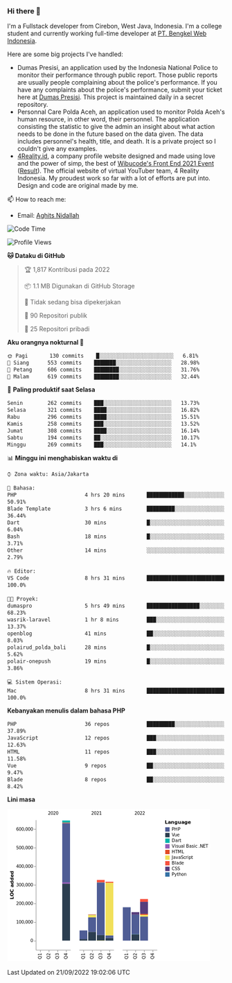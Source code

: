 ### Hi there 👋
I'm a Fullstack developer from Cirebon, West Java, Indonesia. I'm a college student and currently working full-time developer at [PT. Bengkel Web Indonesia](https://github.com/PT-Bengkel-Web-Indonesia).

Here are some big projects I've handled:
- Dumas Presisi, an application used by the Indonesia National Police to monitor their performance through public report. Those public reports are usually people complaining about the police's performance. If you have any complaints about the police's performance, submit your ticket here at [Dumas Presisi](https://dumaspresisi.polri.go.id/dumaspro). This project is maintained daily in a secret repository.
- Personnal Care Polda Aceh, an application used to monitor Polda Aceh's human resource, in other word, their personnel. The application consisting the statistic to give the admin an insight about what action needs to be done in the future based on the data given. The data includes personnel's health, title, and death. It is a private project so I couldn't give any examples.
- [4Reality.id](https://4reality.id), a company profile website designed and made using love and the power of simp, the best of [Wibucode's Front End 2021 Event](https://github.com/wibucode02/submision-event-frontend-2021) ([Result](https://github.com/wibucode02/top-5-pemenang-event-front-end-wibucode-2021)). The official website of virtual YouTuber team, 4 Reality Indonesia. My proudest work so far with a lot of efforts are put into. Design and code are original made by me.

📫 How to reach me:
- Email: [Aghits Nidallah](mailto:yourlovelydev@gmail.com)

<!--START_SECTION:waka-->
![Code Time](http://img.shields.io/badge/Code%20Time-1%2C695%20hrs%201%20min-blue)

![Profile Views](http://img.shields.io/badge/Profil%20dilihat-2-blue)

**🐱 Dataku di GitHub** 

> 🏆 1,817 Kontribusi pada 2022
 > 
> 📦 1.1 MB Digunakan di GitHub Storage 
 > 
> 🚫 Tidak sedang bisa dipekerjakan
 > 
> 📜 90 Repositori publik 
 > 
> 🔑 25 Repositori pribadi  
 > 
**Aku orangnya nokturnal 🦉** 

```text
🌞 Pagi       130 commits    █░░░░░░░░░░░░░░░░░░░░░░░░   6.81% 
🌆 Siang      553 commits    ███████░░░░░░░░░░░░░░░░░░   28.98% 
🌃 Petang     606 commits    ████████░░░░░░░░░░░░░░░░░   31.76% 
🌙 Malam      619 commits    ████████░░░░░░░░░░░░░░░░░   32.44%

```
📅 **Paling produktif saat Selasa** 

```text
Senin        262 commits    ███░░░░░░░░░░░░░░░░░░░░░░   13.73% 
Selasa       321 commits    ████░░░░░░░░░░░░░░░░░░░░░   16.82% 
Rabu         296 commits    ████░░░░░░░░░░░░░░░░░░░░░   15.51% 
Kamis        258 commits    ███░░░░░░░░░░░░░░░░░░░░░░   13.52% 
Jumat        308 commits    ████░░░░░░░░░░░░░░░░░░░░░   16.14% 
Sabtu        194 commits    ██░░░░░░░░░░░░░░░░░░░░░░░   10.17% 
Minggu       269 commits    ███░░░░░░░░░░░░░░░░░░░░░░   14.1%

```


📊 **Minggu ini menghabiskan waktu di** 

```text
⌚︎ Zona waktu: Asia/Jakarta

💬 Bahasa: 
PHP                      4 hrs 20 mins       ████████████░░░░░░░░░░░░░   50.91% 
Blade Template           3 hrs 6 mins        █████████░░░░░░░░░░░░░░░░   36.44% 
Dart                     30 mins             █░░░░░░░░░░░░░░░░░░░░░░░░   6.04% 
Bash                     18 mins             █░░░░░░░░░░░░░░░░░░░░░░░░   3.71% 
Other                    14 mins             ░░░░░░░░░░░░░░░░░░░░░░░░░   2.79%

🔥 Editor: 
VS Code                  8 hrs 31 mins       █████████████████████████   100.0%

🐱‍💻 Proyek: 
dumaspro                 5 hrs 49 mins       █████████████████░░░░░░░░   68.23% 
wasrik-laravel           1 hr 8 mins         ███░░░░░░░░░░░░░░░░░░░░░░   13.37% 
openblog                 41 mins             ██░░░░░░░░░░░░░░░░░░░░░░░   8.03% 
polairud_polda_bali      28 mins             █░░░░░░░░░░░░░░░░░░░░░░░░   5.62% 
polair-onepush           19 mins             █░░░░░░░░░░░░░░░░░░░░░░░░   3.86%

💻 Sistem Operasi: 
Mac                      8 hrs 31 mins       █████████████████████████   100.0%

```

**Kebanyakan menulis dalam bahasa PHP** 

```text
PHP                      36 repos            █████████░░░░░░░░░░░░░░░░   37.89% 
JavaScript               12 repos            ███░░░░░░░░░░░░░░░░░░░░░░   12.63% 
HTML                     11 repos            ███░░░░░░░░░░░░░░░░░░░░░░   11.58% 
Vue                      9 repos             ██░░░░░░░░░░░░░░░░░░░░░░░   9.47% 
Blade                    8 repos             ██░░░░░░░░░░░░░░░░░░░░░░░   8.42%

```


**Lini masa**

![Chart not found](https://raw.githubusercontent.com/NikarashiHatsu/NikarashiHatsu/master/charts/bar_graph.png) 


 Last Updated on 21/09/2022 19:02:06 UTC
<!--END_SECTION:waka-->
